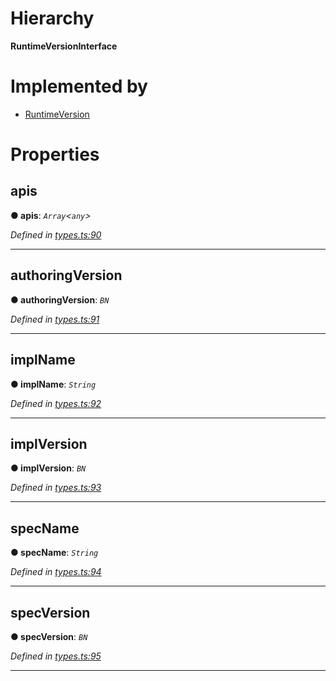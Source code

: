 

# Hierarchy

**RuntimeVersionInterface**

# Implemented by

* [RuntimeVersion](../classes/_rpc_runtimeversion_.runtimeversion.md)

# Properties

<a id="apis"></a>

##  apis

**● apis**: *`Array`<`any`>*

*Defined in [types.ts:90](https://github.com/polkadot-js/api/blob/5a857a3/packages/types/src/types.ts#L90)*

___
<a id="authoringversion"></a>

##  authoringVersion

**● authoringVersion**: *`BN`*

*Defined in [types.ts:91](https://github.com/polkadot-js/api/blob/5a857a3/packages/types/src/types.ts#L91)*

___
<a id="implname"></a>

##  implName

**● implName**: *`String`*

*Defined in [types.ts:92](https://github.com/polkadot-js/api/blob/5a857a3/packages/types/src/types.ts#L92)*

___
<a id="implversion"></a>

##  implVersion

**● implVersion**: *`BN`*

*Defined in [types.ts:93](https://github.com/polkadot-js/api/blob/5a857a3/packages/types/src/types.ts#L93)*

___
<a id="specname"></a>

##  specName

**● specName**: *`String`*

*Defined in [types.ts:94](https://github.com/polkadot-js/api/blob/5a857a3/packages/types/src/types.ts#L94)*

___
<a id="specversion"></a>

##  specVersion

**● specVersion**: *`BN`*

*Defined in [types.ts:95](https://github.com/polkadot-js/api/blob/5a857a3/packages/types/src/types.ts#L95)*

___

